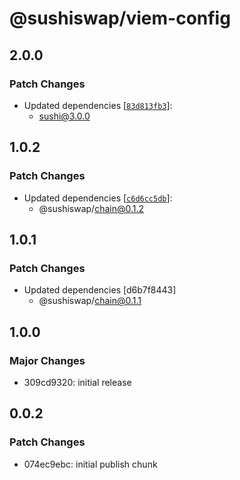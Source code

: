# @sushiswap/viem-config

## 2.0.0

### Patch Changes

- Updated dependencies [[`83d813fb3`](https://github.com/sushiswap/sushiswap/commit/83d813fb338eb5488cbd47513fd525342fbcf81b)]:
  - sushi@3.0.0

## 1.0.2

### Patch Changes

- Updated dependencies [[`c6d6cc5db`](https://github.com/sushiswap/sushiswap/commit/c6d6cc5db4cc614f3931ee3a325547967c86c51a)]:
  - @sushiswap/chain@0.1.2

## 1.0.1

### Patch Changes

- Updated dependencies [d6b7f8443]
  - @sushiswap/chain@0.1.1

## 1.0.0

### Major Changes

- 309cd9320: initial release

## 0.0.2

### Patch Changes

- 074ec9ebc: initial publish chunk
